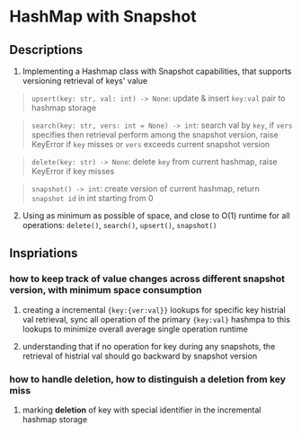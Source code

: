 # HashMap with Snapshot

## Descriptions

1. Implementing a Hashmap class with Snapshot capabilities, that supports versioning retrieval of keys' value

> `upsert(key: str, val: int) -> None`: update & insert `key:val` pair to hashmap storage

> `search(key: str, vers: int = None) -> int`: search val by `key`, if `vers` specifies then retrieval perform among the snapshot version, raise KeyError if `key` misses or `vers` exceeds current snapshot version

> `delete(key: str) -> None`: delete `key` from current hashmap, raise KeyError if key misses

> `snapshot() -> int`: create version of current hashmap, return `snapshot id` in int starting from 0


2. Using as minimum as possible of space, and close to O(1) runtime for all operations: `delete()`, `search()`, `upsert()`, `snapshot()`


## Inspriations

### how to keep track of value changes across different snapshot version, with minimum space consumption

1. creating a incremental `{key:{ver:val}}` lookups for specific key histrial val retrieval, sync all operation of the primary `{key:val}` hashmpa to this lookups to minimize overall average single operation runtime

2. understanding that if no operation for key during any snapshots, the retrieval of histrial val should go backward by snapshot version

### how to handle deletion, how to distinguish a deletion from key miss

1. marking **deletion** of key with special identifier in the incremental hashmap storage
